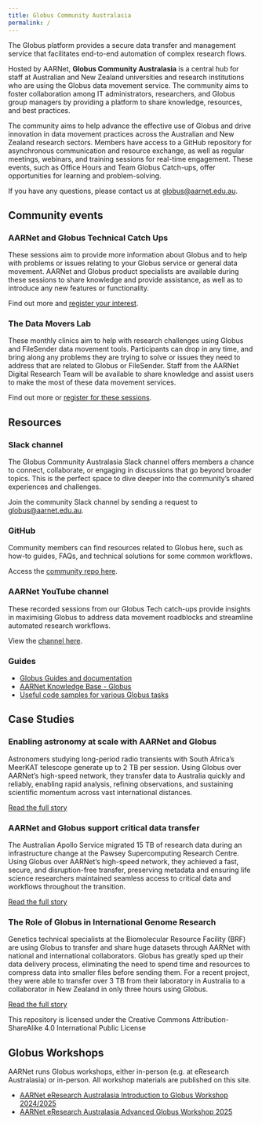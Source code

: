 ```yaml
---
title: Globus Community Australasia
permalink: /
---
```


The Globus platform provides a secure data transfer and management service that facilitates end-to-end automation of complex research flows.  

Hosted by AARNet, **Globus Community Australasia** is a central hub for staff at Australian and New Zealand universities and research institutions who are using the Globus data movement service. The community aims to foster collaboration among IT administrators, researchers, and Globus group managers by providing a platform to share knowledge, resources, and best practices.

The community aims to help advance the effective use of Globus and drive innovation in data movement practices across the Australian and New Zealand research sectors. Members have access to a GitHub repository for asynchronous communication and resource exchange, as well as regular meetings, webinars, and training sessions for real-time engagement. These events, such as Office Hours and Team Globus Catch-ups, offer opportunities for learning and problem-solving.

If you have any questions, please contact us at globus@aarnet.edu.au.


## Community events

### AARNet and Globus Technical Catch Ups

These sessions aim to provide more information about Globus and to help with problems or issues relating to your Globus service or general data movement. AARNet and Globus product specialists are available during these sessions to share knowledge and provide assistance, as well as to introduce any new features or functionality. 

Find out more and [register your interest](https://aarnet.edu.au/aarnet-globus-technical-catch-ups).

### The Data Movers Lab
These monthly clinics aim to help with research challenges using Globus and FileSender data movement tools. Participants can drop in any time, and bring along any problems they are trying to solve or issues they need to address that are related to Globus or FileSender. Staff from the AARNet Digital Research Team will be available to share knowledge and assist users to make the most of these data movement services.

Find out more or [register for these sessions](https://aarnet.edu.au/the-data-movers-lab).


## Resources

### Slack channel

The Globus Community Australasia Slack channel offers members a chance to connect, collaborate, or engaging in discussions that go beyond broader topics. This is the perfect space to dive deeper into the community’s shared experiences and challenges.

Join the community Slack channel by sending a request to globus@aarnet.edu.au.

### GitHub

Community members can find resources related to Globus here, such as how-to guides, FAQs, and technical solutions for some common workflows.

Access the [community repo here](https://github.com/AARNet/Globus-Community).

### AARNet YouTube channel

These recorded sessions from our Globus Tech catch-ups provide insights in maximising Globus to address data movement roadblocks and streamline automated research workflows.

View the [channel here](https://www.youtube.com/playlist?list=PLabaNLSF0jBArjG5wOPKpo6jBWuyYOlOS).

### Guides

* [Globus Guides and documentation](https://docs.globus.org/guides/)
* [AARNet Knowledge Base - Globus](https://support.aarnet.edu.au/hc/en-us/categories/5318479482767-Globus)
* [Useful code samples for various Globus tasks](./code/)

## Case Studies 

### Enabling astronomy at scale with AARNet and Globus 
Astronomers studying long-period radio transients with South Africa’s MeerKAT telescope generate up to 2 TB per session. Using Globus over AARNet’s high-speed network, they transfer data to Australia quickly and reliably, enabling rapid analysis, refining observations, and sustaining scientific momentum across vast international distances. 

[Read the full story](https://www.aarnet.edu.au/enabling-astronomy-at-scale-with-aarnet-and-globus)

### AARNet and Globus support critical data transfer 
The Australian Apollo Service migrated 15 TB of research data during an infrastructure change at the Pawsey Supercomputing Research Centre. Using Globus over AARNet’s high-speed network, they achieved a fast, secure, and disruption-free transfer, preserving metadata and ensuring life science researchers maintained seamless access to critical data and workflows throughout the transition. 

[Read the full story](https://www.aarnet.edu.au/smooth-migration-for-biocommons-apollo-service-aarnet-and-globus-support-critical-data-transfer)

### The Role of Globus in International Genome Research  
Genetics technical specialists at the Biomolecular Resource Facility (BRF) are using Globus to transfer and share huge datasets through AARNet with national and international collaborators. Globus has greatly sped up their data delivery process, eliminating the need to spend time and resources to compress data into smaller files before sending them. For a recent project, they were able to transfer over 3 TB from their laboratory in Australia to a collaborator in New Zealand in only three hours using Globus. 

[Read the full story](https://aarnet.edu.au/data-without-borders-the-role-of-globus-in-international-genome-research)

This repository is licensed under the Creative Commons Attribution-ShareAlike 4.0 International Public License

## Globus Workshops
AARNet runs Globus workshops, either in-person (e.g. at eResearch Australasia) or in-person. All workshop materials are published
on this site.
* [AARNet eResearch Australasia Introduction to Globus Workshop 2024/2025](./globus-community-australasia/workshops/intro_to_globus_workshop/)
* [AARNet eResearch Australasia Advanced Globus Workshop 2025](./globus-community-australasia/workshops/advanced_globus_workshop/)
